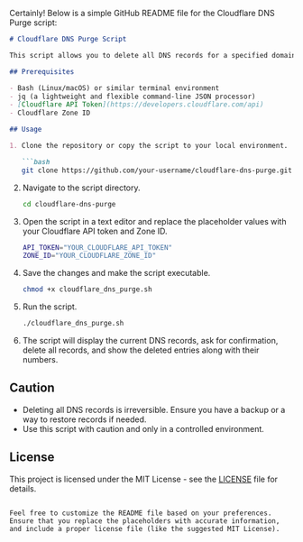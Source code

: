 Certainly! Below is a simple GitHub README file for the Cloudflare DNS Purge script:

```markdown
# Cloudflare DNS Purge Script

This script allows you to delete all DNS records for a specified domain on Cloudflare using the Cloudflare API.

## Prerequisites

- Bash (Linux/macOS) or similar terminal environment
- jq (a lightweight and flexible command-line JSON processor)
- [Cloudflare API Token](https://developers.cloudflare.com/api)
- Cloudflare Zone ID

## Usage

1. Clone the repository or copy the script to your local environment.

   ```bash
   git clone https://github.com/your-username/cloudflare-dns-purge.git
   ```

2. Navigate to the script directory.

   ```bash
   cd cloudflare-dns-purge
   ```

3. Open the script in a text editor and replace the placeholder values with your Cloudflare API token and Zone ID.

   ```bash
   API_TOKEN="YOUR_CLOUDFLARE_API_TOKEN"
   ZONE_ID="YOUR_CLOUDFLARE_ZONE_ID"
   ```

4. Save the changes and make the script executable.

   ```bash
   chmod +x cloudflare_dns_purge.sh
   ```

5. Run the script.

   ```bash
   ./cloudflare_dns_purge.sh
   ```

6. The script will display the current DNS records, ask for confirmation, delete all records, and show the deleted entries along with their numbers.

## Caution

- Deleting all DNS records is irreversible. Ensure you have a backup or a way to restore records if needed.
- Use this script with caution and only in a controlled environment.

## License

This project is licensed under the MIT License - see the [LICENSE](LICENSE) file for details.
```

Feel free to customize the README file based on your preferences. Ensure that you replace the placeholders with accurate information, and include a proper license file (like the suggested MIT License).
